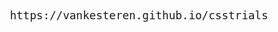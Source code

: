 <div style="text-align:center; font-size:1.1rem;font-family:monospace;">https://vankesteren.github.io/csstrials </div>

